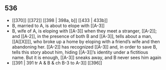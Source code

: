 ## 536
- [[370]] [[372]] [[398 | 398a, b]] [[433 | 433b]] 
- B, married to A, is about to elope with [[A-3]]
- B, wife of A, is eloping with [[A-3]] when they meet a stranger, [[A-2]]; and [[A-2]], in the presence of both B and [[A-3]], tells about a man, [[A[[X]]]], who broke up a home by eloping with a friend’s wife and then abandoning her. [[A-2]] has recognized [[A-3]] and, in order to save B, tells this story about him, hiding [[A-3]]’s identity under a fictitious name. But it is enough, [[A-3]] sneaks away, and B never sees him again
- [[391 | 391 tr A &amp; B &amp; ch B-3 to A-3]] [[396]] 

